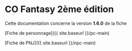 # CO Fantasy 2ème édition

Cette documentation concerne la version **1.6.0** de la fiche

[Fiche de personnage]({{ site.baseurl }}/pc-main)

[Fiche de PNJ]({{ site.baseurl }}/npc-main)
